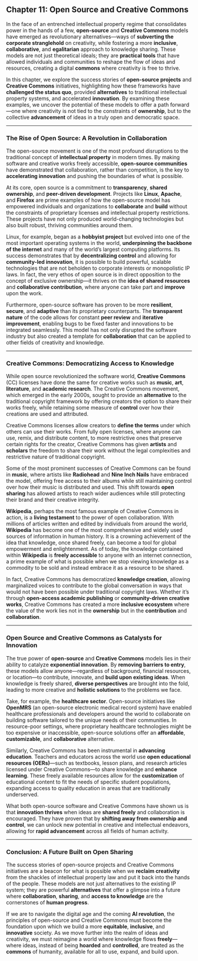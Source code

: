 ## Chapter 11: Open Source and Creative Commons

In the face of an entrenched intellectual property regime that consolidates power in the hands of a few, **open-source** and **Creative Commons** models have emerged as revolutionary alternatives—ways of **subverting the corporate stranglehold** on creativity, while fostering a more **inclusive**, **collaborative**, and **egalitarian** approach to knowledge sharing. These models are not just theoretical ideals; they are **practical tools** that have allowed individuals and communities to reshape the flow of ideas and resources, creating a digital **commons** where creativity is free to thrive.

In this chapter, we explore the success stories of **open-source projects** and **Creative Commons** initiatives, highlighting how these frameworks have **challenged the status quo**, provided **alternatives** to traditional intellectual property systems, and accelerated **innovation**. By examining these examples, we uncover the potential of these models to offer a path forward—one where creativity is not tied to the constraints of **ownership**, but to the collective **advancement** of ideas in a truly open and democratic space.

---

### The Rise of Open Source: A Revolution in Collaboration

The open-source movement is one of the most profound disruptions to the traditional concept of **intellectual property** in modern times. By making software and creative works freely accessible, **open-source communities** have demonstrated that collaboration, rather than competition, is the key to **accelerating innovation** and pushing the boundaries of what is possible.

At its core, open source is a commitment to **transparency**, **shared ownership**, and **peer-driven development**. Projects like **Linux**, **Apache**, and **Firefox** are prime examples of how the open-source model has empowered individuals and organizations to **collaborate** and **build** without the constraints of proprietary licenses and intellectual property restrictions. These projects have not only produced world-changing technologies but also built robust, thriving communities around them.

Linux, for example, began as a **hobbyist project** but evolved into one of the most important operating systems in the world, **underpinning the backbone of the internet** and many of the world’s largest computing platforms. Its success demonstrates that by **decentralizing control** and allowing for **community-led innovation**, it is possible to build powerful, scalable technologies that are not beholden to corporate interests or monopolistic IP laws. In fact, the very ethos of open source is in direct opposition to the concept of exclusive ownership—it thrives on the **idea of shared resources** and **collaborative contribution**, where anyone can take part and **improve** upon the work.

Furthermore, open-source software has proven to be more **resilient**, **secure**, and **adaptive** than its proprietary counterparts. The **transparent nature** of the code allows for constant **peer review** and **iterative improvement**, enabling bugs to be fixed faster and innovations to be integrated seamlessly. This model has not only disrupted the software industry but also created a template for **collaboration** that can be applied to other fields of creativity and knowledge.

---

### Creative Commons: Democratizing Access to Knowledge

While open source revolutionized the software world, **Creative Commons** (CC) licenses have done the same for creative works such as **music**, **art**, **literature**, and **academic research**. The Creative Commons movement, which emerged in the early 2000s, sought to provide an **alternative** to the traditional copyright framework by offering creators the option to share their works freely, while retaining some measure of **control** over how their creations are used and attributed.

Creative Commons licenses allow creators to **define the terms** under which others can use their works. From fully open licenses, where anyone can use, remix, and distribute content, to more restrictive ones that preserve certain rights for the creator, Creative Commons has given **artists** and **scholars** the freedom to share their work without the legal complexities and restrictive nature of traditional copyright.

Some of the most prominent successes of Creative Commons can be found in **music**, where artists like **Radiohead** and **Nine Inch Nails** have embraced the model, offering free access to their albums while still maintaining control over how their music is distributed and used. This shift towards **open sharing** has allowed artists to reach wider audiences while still protecting their brand and their creative integrity.

**Wikipedia**, perhaps the most famous example of Creative Commons in action, is a **living testament** to the power of open collaboration. With millions of articles written and edited by individuals from around the world, **Wikipedia** has become one of the most comprehensive and widely used sources of information in human history. It is a crowning achievement of the idea that knowledge, once shared freely, can become a tool for global empowerment and enlightenment. As of today, the knowledge contained within **Wikipedia** is **freely accessible** to anyone with an internet connection, a prime example of what is possible when we stop viewing knowledge as a commodity to be sold and instead embrace it as a resource to be shared.

In fact, Creative Commons has democratized **knowledge creation**, allowing marginalized voices to contribute to the global conversation in ways that would not have been possible under traditional copyright laws. Whether it’s through **open-access academic publishing** or **community-driven creative works**, Creative Commons has created a more **inclusive ecosystem** where the value of the work lies not in the **ownership** but in the **contribution** and **collaboration**.

---

### Open Source and Creative Commons as Catalysts for Innovation

The true power of **open-source** and **Creative Commons** models lies in their ability to catalyze **exponential innovation**. By **removing barriers to entry**, these models allow anyone—regardless of background, financial resources, or location—to contribute, innovate, and **build upon existing ideas**. When knowledge is freely shared, **diverse perspectives** are brought into the fold, leading to more creative and **holistic solutions** to the problems we face.

Take, for example, the **healthcare sector**. Open-source initiatives like **OpenMRS** (an open-source electronic medical record system) have enabled healthcare professionals and developers around the world to collaborate on building software tailored to the unique needs of their communities. In resource-poor settings, where proprietary healthcare technologies might be too expensive or inaccessible, open-source solutions offer an **affordable**, **customizable**, and **collaborative** alternative.

Similarly, Creative Commons has been instrumental in **advancing education**. Teachers and educators across the world use **open educational resources (OERs)**—such as textbooks, lesson plans, and research articles licensed under Creative Commons—to share knowledge and **enhance learning**. These freely available resources allow for the **customization** of educational content to fit the needs of specific student populations, expanding access to quality education in areas that are traditionally underserved.

What both open-source software and Creative Commons have shown us is that **innovation thrives** when ideas are **shared freely** and collaboration is encouraged. They have proven that by **shifting away from ownership and control**, we can unlock new potential in creative and intellectual endeavors, allowing for **rapid advancement** across all fields of human activity.

---

### Conclusion: A Future Built on Open Sharing

The success stories of open-source projects and Creative Commons initiatives are a beacon for what is possible when we **reclaim creativity** from the shackles of intellectual property law and put it back into the hands of the people. These models are not just alternatives to the existing IP system; they are powerful **alternatives** that offer a glimpse into a future where **collaboration**, **sharing**, and **access to knowledge** are the cornerstones of **human progress**.

If we are to navigate the digital age and the coming **AI revolution**, the principles of open-source and Creative Commons must become the foundation upon which we build a more **equitable**, **inclusive**, and **innovative** society. As we move further into the realm of ideas and creativity, we must reimagine a world where knowledge flows **freely**—where ideas, instead of being **hoarded** and **controlled**, are treated as the **commons** of humanity, available for all to use, expand, and build upon.
